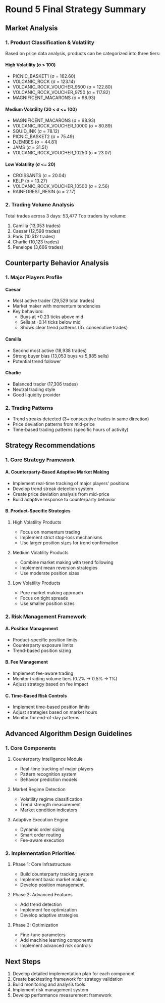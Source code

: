 # Round 5 Final Strategy Summary

## Market Analysis

### 1. Product Classification & Volatility
Based on price data analysis, products can be categorized into three tiers:

#### High Volatility (σ > 100)
- PICNIC_BASKET1 (σ = 162.60)
- VOLCANIC_ROCK (σ = 123.14)
- VOLCANIC_ROCK_VOUCHER_9500 (σ = 122.80)
- VOLCANIC_ROCK_VOUCHER_9750 (σ = 117.82)
- MAGNIFICENT_MACARONS (σ = 98.93)

#### Medium Volatility (20 < σ <= 100)
- MAGNIFICENT_MACARONS (σ = 98.93)
- VOLCANIC_ROCK_VOUCHER_10000 (σ = 80.89)
- SQUID_INK (σ = 78.12)
- PICNIC_BASKET2 (σ = 75.49)
- DJEMBES (σ = 44.81)
- JAMS (σ = 31.51)
- VOLCANIC_ROCK_VOUCHER_10250 (σ = 23.07)

#### Low Volatility (σ <= 20)
- CROISSANTS (σ = 20.04)
- KELP (σ = 13.27)
- VOLCANIC_ROCK_VOUCHER_10500 (σ = 2.56)
- RAINFOREST_RESIN (σ = 2.17)

### 2. Trading Volume Analysis
Total trades across 3 days: 53,477
Top traders by volume:
1. Camilla (13,053 trades)
2. Caesar (12,598 trades)
3. Paris (10,512 trades)
4. Charlie (10,123 trades)
5. Penelope (3,666 trades)

## Counterparty Behavior Analysis

### 1. Major Players Profile

#### Caesar
- Most active trader (29,529 total trades)
- Market maker with momentum tendencies
- Key behaviors:
  - Buys at +0.23 ticks above mid
  - Sells at -0.14 ticks below mid
  - Shows clear trend patterns (3+ consecutive trades)

#### Camilla
- Second most active (18,938 trades)
- Strong buyer bias (13,053 buys vs 5,885 sells)
- Potential trend follower

#### Charlie
- Balanced trader (17,306 trades)
- Neutral trading style
- Good liquidity provider

### 2. Trading Patterns
- Trend streaks detected (3+ consecutive trades in same direction)
- Price deviation patterns from mid-price
- Time-based trading patterns (specific hours of activity)

## Strategy Recommendations

### 1. Core Strategy Framework

#### A. Counterparty-Based Adaptive Market Making
- Implement real-time tracking of major players' positions
- Develop trend streak detection system
- Create price deviation analysis from mid-price
- Build adaptive response to counterparty behavior

#### B. Product-Specific Strategies
1. High Volatility Products
   - Focus on momentum trading
   - Implement strict stop-loss mechanisms
   - Use larger position sizes for trend confirmation

2. Medium Volatility Products
   - Combine market making with trend following
   - Implement mean reversion strategies
   - Use moderate position sizes

3. Low Volatility Products
   - Pure market making approach
   - Focus on tight spreads
   - Use smaller position sizes

### 2. Risk Management Framework

#### A. Position Management
- Product-specific position limits
- Counterparty exposure limits
- Trend-based position sizing

#### B. Fee Management
- Implement fee-aware trading
- Monitor trading volume tiers (0.2% → 0.5% → 1%)
- Adjust strategy based on fee impact

#### C. Time-Based Risk Controls
- Implement time-based position limits
- Adjust strategies based on market hours
- Monitor for end-of-day patterns

## Advanced Algorithm Design Guidelines

### 1. Core Components
1. Counterparty Intelligence Module
   - Real-time tracking of major players
   - Pattern recognition system
   - Behavior prediction models

2. Market Regime Detection
   - Volatility regime classification
   - Trend strength measurement
   - Market condition indicators

3. Adaptive Execution Engine
   - Dynamic order sizing
   - Smart order routing
   - Fee-aware execution

### 2. Implementation Priorities
1. Phase 1: Core Infrastructure
   - Build counterparty tracking system
   - Implement basic market making
   - Develop position management

2. Phase 2: Advanced Features
   - Add trend detection
   - Implement fee optimization
   - Develop adaptive strategies

3. Phase 3: Optimization
   - Fine-tune parameters
   - Add machine learning components
   - Implement advanced risk controls

## Next Steps
1. Develop detailed implementation plan for each component
2. Create backtesting framework for strategy validation
3. Build monitoring and analysis tools
4. Implement risk management system
5. Develop performance measurement framework 